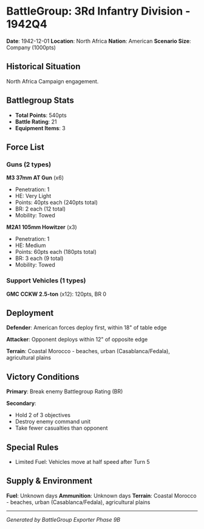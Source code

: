 # BattleGroup: 3Rd Infantry Division - 1942Q4

**Date**: 1942-12-01
**Location**: North Africa
**Nation**: American
**Scenario Size**: Company (1000pts)

## Historical Situation

North Africa Campaign engagement.

## Battlegroup Stats

- **Total Points**: 540pts
- **Battle Rating**: 21
- **Equipment Items**: 3

## Force List

### Guns (2 types)

**M3 37mm AT Gun** (x6)
- Penetration: 1
- HE: Very Light
- Points: 40pts each (240pts total)
- BR: 2 each (12 total)
- Mobility: Towed

**M2A1 105mm Howitzer** (x3)
- Penetration: 1
- HE: Medium
- Points: 60pts each (180pts total)
- BR: 3 each (9 total)
- Mobility: Towed

### Support Vehicles (1 types)

**GMC CCKW 2.5-ton** (x12): 120pts, BR 0

## Deployment

**Defender**: American forces deploy first, within 18" of table edge

**Attacker**: Opponent deploys within 12" of opposite edge

**Terrain**: Coastal Morocco - beaches, urban (Casablanca/Fedala), agricultural plains

## Victory Conditions

**Primary**: Break enemy Battlegroup Rating (BR)

**Secondary**:
- Hold 2 of 3 objectives
- Destroy enemy command unit
- Take fewer casualties than opponent

## Special Rules

- Limited Fuel: Vehicles move at half speed after Turn 5

## Supply & Environment

**Fuel**: Unknown days
**Ammunition**: Unknown days
**Terrain**: Coastal Morocco - beaches, urban (Casablanca/Fedala), agricultural plains

---

*Generated by BattleGroup Exporter Phase 9B*
